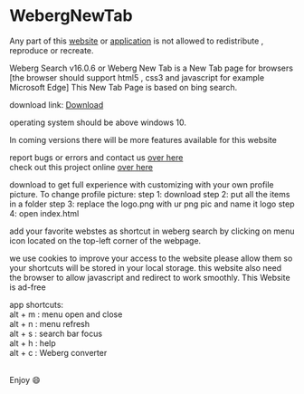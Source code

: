 # WebergNewTab

Any part of this <a href="https://webergstudios.github.io/webergsearch">website</a> or <a href="https://codeload.github.com/webergstudios/webergsearch/zip/refs/heads/main">application</a> is not allowed to redistribute , reproduce or recreate. 

Weberg Search v16.0.6 or Weberg New Tab is a New Tab page for browsers [the browser should support html5 , css3 and javascript for example Microsoft Edge]
This New Tab Page is based on bing search.
 
 download link: <a href="https://codeload.github.com/webergstudios/webergsearch/zip/refs/heads/main">Download</a>
 
operating system should be above windows 10.

In coming versions there will be more features available for this website

report bugs or errors and contact us <a href='https://github.com/webergstudios/NewTab/issues'>over here</a><br>
check out this project online <a href='https://webergstudios.github.io/webergsearch'>over here</a>

download to get full experience with customizing with your own profile picture.
To change profile picture:
 step 1: download 
 step 2: put all the items in a folder
 step 3: replace the logo.png with ur png pic and name it logo
 step 4: open index.html
 
add your favorite webstes as shortcut in weberg search by clicking on menu icon located on the top-left corner of the webpage.

we use cookies to improve your access to the website please allow them so your shortcuts will be stored in your local storage.
this website also need the browser to allow javascript and redirect to work smoothly.
This Website is ad-free 

app shortcuts:<br>
alt + m : menu open and close<br>
alt + n : menu refresh<br>
alt + s : search bar focus<br>
alt + h : help<br>
alt + c : Weberg converter
<br><br>

Enjoy :smile:
